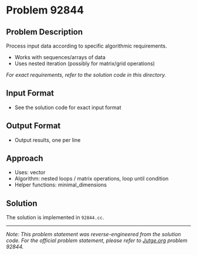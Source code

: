 # Problem 92844

## Problem Description

Process input data according to specific algorithmic requirements.
- Works with sequences/arrays of data
- Uses nested iteration (possibly for matrix/grid operations)

*For exact requirements, refer to the solution code in this directory.*

## Input Format

- See the solution code for exact input format

## Output Format

- Output results, one per line

## Approach

- Uses: vector
- Algorithm: nested loops / matrix operations, loop until condition
- Helper functions: minimal_dimensions

## Solution

The solution is implemented in `92844.cc`.

---

*Note: This problem statement was reverse-engineered from the solution code. For the official problem statement, please refer to [Jutge.org](https://jutge.org/) problem 92844.*
